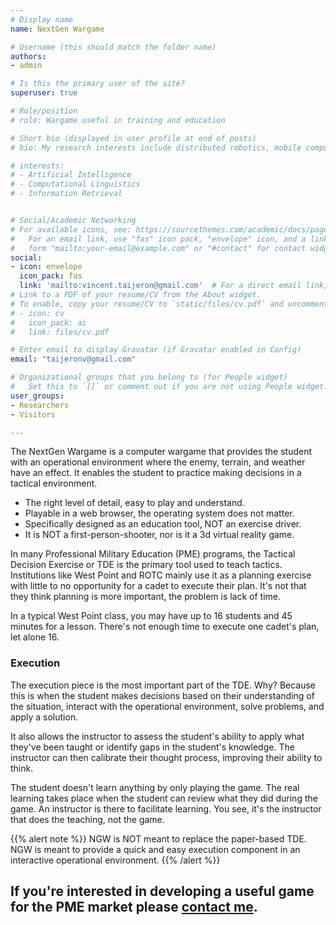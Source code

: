```yaml
---
# Display name
name: NextGen Wargame

# Username (this should match the folder name)
authors:
- admin

# Is this the primary user of the site?
superuser: true

# Role/position
# role: Wargame useful in training and education

# Short bio (displayed in user profile at end of posts)
# bio: My research interests include distributed robotics, mobile computing and programmable matter.

# interests:
# - Artificial Intelligence
# - Computational Linguistics
# - Information Retrieval


# Social/Academic Networking
# For available icons, see: https://sourcethemes.com/academic/docs/page-builder/#icons
#   For an email link, use "fas" icon pack, "envelope" icon, and a link in the
#   form "mailto:your-email@example.com" or "#contact" for contact widget.
social:
- icon: envelope
  icon_pack: fas
  link: 'mailto:vincent.taijeron@gmail.com'  # For a direct email link, use "mailto:test@example.org".
# Link to a PDF of your resume/CV from the About widget.
# To enable, copy your resume/CV to `static/files/cv.pdf` and uncomment the lines below.
# - icon: cv
#   icon_pack: ai
#   link: files/cv.pdf

# Enter email to display Gravatar (if Gravatar enabled in Config)
email: "taijeronv@gmail.com"

# Organizational groups that you belong to (for People widget)
#   Set this to `[]` or comment out if you are not using People widget.
user_groups:
- Researchers
- Visitors

---
```

The NextGen Wargame is a computer wargame that provides the student with an operational environment where the enemy, terrain, and weather have an effect. It enables the student to practice making decisions in a tactical environment.

- The right level of detail, easy to play and understand.
- Playable in a web browser, the operating system does not matter.
- Specifically designed as an education tool, NOT an exercise driver.
- It is NOT a first-person-shooter, nor is it a 3d virtual reality game.

In many Professional Military Education (PME) programs, the Tactical Decision Exercise or TDE is the primary tool used to teach tactics. Institutions like West Point and ROTC mainly use it as a planning exercise with little to no opportunity for a cadet to execute their plan. It's not that they think planning is more important, the problem is lack of time.

In a typical West Point class, you may have up to 16 students and 45 minutes for a lesson. There's not enough time to execute one cadet's plan, let alone 16.

### Execution
The execution piece is the most important part of the TDE. Why? Because this is when the student makes decisions based on their understanding of the situation, interact with the operational environment, solve problems, and apply a solution.

It also allows the instructor to assess the student's ability to apply what they've been taught or identify gaps in the student's knowledge. The instructor can then calibrate their thought process, improving their ability to think.

The student doesn't learn anything by only playing the game. The real learning takes place when the student can review what they did during the game. An instructor is there to facilitate learning. You see, it's the instructor that does the teaching, not the game.

{{% alert note %}}
NGW is NOT meant to replace the paper-based TDE. NGW is meant to provide a quick and easy execution component in an interactive operational environment.
{{% /alert %}}

## If you're interested in developing a useful game for the PME market please [contact me](mailto:vincent.taijeron@gmail.com).